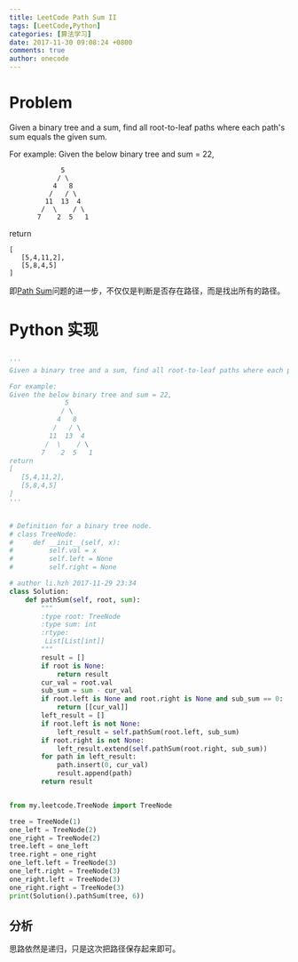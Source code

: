 ```yaml
---
title: LeetCode Path Sum II
tags: [LeetCode,Python]
categories: [算法学习]
date: 2017-11-30 09:08:24 +0800
comments: true
author: onecode
---
```

# Problem

Given a binary tree and a sum, find all root-to-leaf paths where each path's sum equals the given sum.

For example:
Given the below binary tree and sum = 22,
 
 ```
              5
             / \
            4   8
           /   / \
          11  13  4
         /  \    / \
        7    2  5   1
```
 
return

```
[
   [5,4,11,2],
   [5,8,4,5]
]
```
即[Path Sum][1]问题的进一步，不仅仅是判断是否存在路径，而是找出所有的路径。

<!--break-->

# Python 实现

``` python

'''
Given a binary tree and a sum, find all root-to-leaf paths where each path's sum equals the given sum.

For example:
Given the below binary tree and sum = 22,
              5
             / \
            4   8
           /   / \
          11  13  4
         /  \    / \
        7    2  5   1
return
[
   [5,4,11,2],
   [5,8,4,5]
]
'''


# Definition for a binary tree node.
# class TreeNode:
#     def __init__(self, x):
#         self.val = x
#         self.left = None
#         self.right = None

# author li.hzh 2017-11-29 23:34
class Solution:
    def pathSum(self, root, sum):
        """
        :type root: TreeNode
        :type sum: int
        :rtype:
         List[List[int]]
        """
        result = []
        if root is None:
            return result
        cur_val = root.val
        sub_sum = sum - cur_val
        if root.left is None and root.right is None and sub_sum == 0:
            return [[cur_val]]
        left_result = []
        if root.left is not None:
            left_result = self.pathSum(root.left, sub_sum)
        if root.right is not None:
            left_result.extend(self.pathSum(root.right, sub_sum))
        for path in left_result:
            path.insert(0, cur_val)
            result.append(path)
        return result


from my.leetcode.TreeNode import TreeNode

tree = TreeNode(1)
one_left = TreeNode(2)
one_right = TreeNode(2)
tree.left = one_left
tree.right = one_right
one_left.left = TreeNode(3)
one_left.right = TreeNode(3)
one_right.left = TreeNode(3)
one_right.right = TreeNode(3)
print(Solution().pathSum(tree, 6))

```

## 分析

思路依然是递归，只是这次把路径保存起来即可。


  [1]: http://www.coderli.com/leetcode-path-sum/